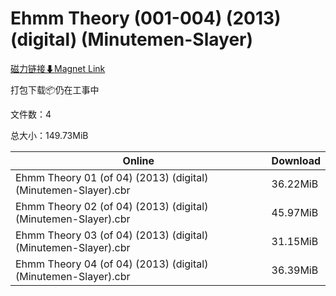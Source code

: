# Ehmm Theory (001-004) (2013) (digital) (Minutemen-Slayer)

[磁力链接⬇Magnet Link](magnet:?xt=urn:btih:5618bf71e4df6290a0db68fa78aaec088f640a80&dn=Ehmm%20Theory%20%28001-004%29%20%282013%29%20%28digital%29%20%28Minutemen-Slayer%29)

打包下载📦仍在工事中

文件数：4

总大小：149.73MiB

Online | Download
--- | ---
Ehmm Theory 01 (of 04) (2013) (digital) (Minutemen-Slayer).cbr | 36.22MiB
Ehmm Theory 02 (of 04) (2013) (digital) (Minutemen-Slayer).cbr | 45.97MiB
Ehmm Theory 03 (of 04) (2013) (digital) (Minutemen-Slayer).cbr | 31.15MiB
Ehmm Theory 04 (of 04) (2013) (digital) (Minutemen-Slayer).cbr | 36.39MiB
